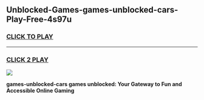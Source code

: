 
## Unblocked-Games-games-unblocked-cars-Play-Free-4s97u
<h3>
<a href="https://premium76.site?title=games-unblocked-cars&ref=22A">CLICK TO PLAY</a></h3>
<hr>

<h3>
<a href="https://premium76.site?title=games-unblocked-cars&ref=22A">CLICK 2 PLAY</a>
  
</h3>

<a href="https://premium76.site?title=games-unblocked-cars&ref=22A"><img src="https://clearcache.store/games.png"></a>


**games-unblocked-cars games unblocked: Your Gateway to Fun and Accessible Online Gaming**
